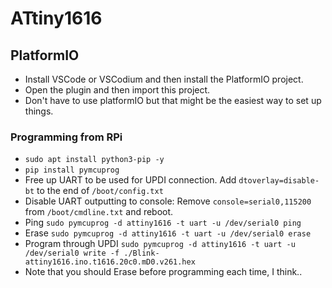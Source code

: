 # ATtiny1616

## PlatformIO
- Install VSCode or VSCodium and then install the PlatformIO project.
- Open the plugin and then import this project.
- Don't have to use platformIO but that might be the easiest way to set up things.


### Programming from RPi
- `sudo apt install python3-pip -y`
- `pip install pymcuprog`
- Free up UART to be used for UPDI connection. Add `dtoverlay=disable-bt` to the end of `/boot/config.txt`
- Disable UART outputting to console: Remove `console=serial0,115200` from `/boot/cmdline.txt` and reboot.
- Ping `sudo pymcuprog -d attiny1616 -t uart -u /dev/serial0 ping`
- Erase `sudo pymcuprog -d attiny1616 -t uart -u /dev/serial0 erase`
- Program through UPDI `sudo pymcuprog -d attiny1616 -t uart -u /dev/serial0 write -f ./Blink-attiny1616.ino.t1616.20c0.mD0.v261.hex`
- Note that you should Erase before programming each time, I think..


